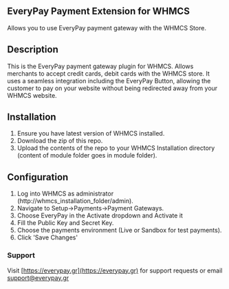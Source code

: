 ## EveryPay Payment Extension for WHMCS
Allows you to use EveryPay payment gateway with the WHMCS Store.

## Description

​This is the EveryPay payment gateway plugin for WHMCS. Allows merchants to accept credit cards, debit cards with the WHMCS store. It uses a seamless integration including the EveryPay Button, allowing the customer to pay on your website without being redirected away from your WHMCS website.

## Installation
1. Ensure you have latest version of WHMCS installed.
2. Download the zip of this repo.
3. Upload the contents of the repo to your WHMCS Installation directory (content of module folder goes in module folder).

## Configuration

1. Log into WHMCS as administrator (http://whmcs_installation_folder/admin). 
2. Navigate to Setup->Payments->Payment Gateways.
3. Choose EveryPay in the Activate dropdown and Activate it
4. Fill the Public Key and Secret Key.
5. Choose the payments environment (Live or Sandbox for test payments).
6. Click 'Save Changes'

### Support

Visit [https://everypay.gr](https://everypay.gr) for support requests or email support@everypay.gr
